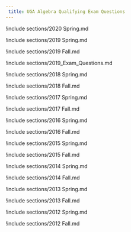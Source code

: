 ```yaml
---
 title: UGA Algebra Qualifying Exam Questions
---
```



!include sections/2020 Spring.md

!include sections/2019 Spring.md

!include sections/2019 Fall.md

!include sections/2019_Exam_Questions.md

!include sections/2018 Spring.md

!include sections/2018 Fall.md

!include sections/2017 Spring.md

!include sections/2017 Fall.md

!include sections/2016 Spring.md

!include sections/2016 Fall.md

!include sections/2015 Spring.md

!include sections/2015 Fall.md

!include sections/2014 Spring.md

!include sections/2014 Fall.md

!include sections/2013 Spring.md

!include sections/2013 Fall.md

!include sections/2012 Spring.md

!include sections/2012 Fall.md

